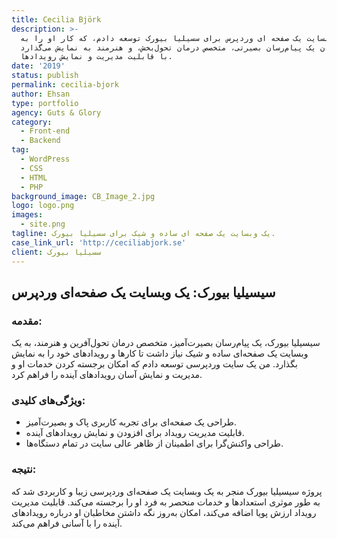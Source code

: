 ```yaml
---
title: Cecilia Björk
description: >-
  یک وبسایت یک صفحه ای وردپرس برای سسیلیا بیورک توسعه دادم، که کار او را به
  عنوان یک پیام‌رسان بصیرتی، متخصص درمان تحول‌بخش، و هنرمند به نمایش می‌گذارد،
  با قابلیت مدیریت و نمایش رویدادها.
date: '2019'
status: publish
permalink: cecilia-bjork
author: Ehsan
type: portfolio
agency: Guts & Glory
category:
  - Front-end
  - Backend
tag:
  - WordPress
  - CSS
  - HTML
  - PHP
background_image: CB_Image_2.jpg
logo: logo.png
images:
  - site.png
tagline: یک وبسایت یک صفحه ای ساده و شیک برای سسیلیا بیورک.
case_link_url: 'http://ceciliabjork.se'
client: سسیلیا بیورک
---
```

<h2>سیسیلیا بیورک: یک وبسایت یک صفحه‌ای وردپرس</h2>

<h3>مقدمه:</h3>
<p>
  سیسیلیا بیورک، یک پیام‌رسان بصیرت‌آمیز، متخصص درمان تحول‌آفرین و هنرمند، به یک وبسایت یک صفحه‌ای ساده و شیک نیاز داشت تا کارها و رویدادهای خود را به نمایش بگذارد. من یک سایت وردپرسی توسعه دادم که امکان برجسته کردن خدمات او و مدیریت و نمایش آسان رویدادهای آینده را فراهم کرد.
</p>

<h3>ویژگی‌های کلیدی:</h3>
<ul>
  <li>طراحی یک صفحه‌ای برای تجربه کاربری پاک و بصیرت‌آمیز.</li>
  <li>قابلیت مدیریت رویداد برای افزودن و نمایش رویدادهای آینده.</li>
  <li>طراحی واکنش‌گرا برای اطمینان از ظاهر عالی سایت در تمام دستگاه‌ها.</li>
</ul>

<h3>نتیجه:</h3>
<p>
  پروژه سیسیلیا بیورک منجر به یک وبسایت یک صفحه‌ای وردپرسی زیبا و کاربردی شد که به طور موثری استعدادها و خدمات منحصر به فرد او را برجسته می‌کند. قابلیت مدیریت رویداد ارزش پویا اضافه می‌کند، امکان به‌روز نگه داشتن مخاطبان او درباره رویدادهای آینده را با آسانی فراهم می‌کند.
</p>
